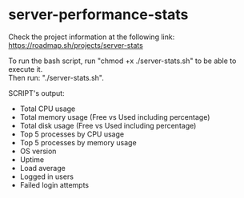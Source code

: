 # server-performance-stats
Check the project information at the following link: 
https://roadmap.sh/projects/server-stats

To run the bash script, run "chmod +x ./server-stats.sh" to be able to execute it.<br>
Then run: "./server-stats.sh".<br>

SCRIPT's output: 
- Total CPU usage
- Total memory usage (Free vs Used including percentage)
- Total disk usage (Free vs Used including percentage)
- Top 5 processes by CPU usage
- Top 5 processes by memory usage
- OS version
- Uptime
- Load average
- Logged in users
- Failed login attempts
